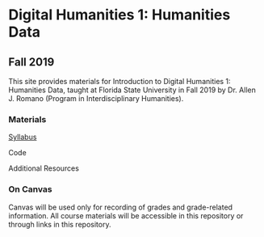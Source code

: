 # Digital Humanities 1: Humanities Data
## Fall 2019

This site provides materials for Introduction to Digital Humanities 1: Humanities Data, taught at Florida State University in Fall 2019 by Dr. Allen J. Romano (Program in Interdisciplinary Humanities). 

### Materials

[Syllabus](https://allenjromano.github.io/dh1-2019/syllabus)

Code

Additional Resources



### On Canvas

Canvas will be used only for recording of grades and grade-related information. All course materials will be accessible in this repository or through links in this repository.

